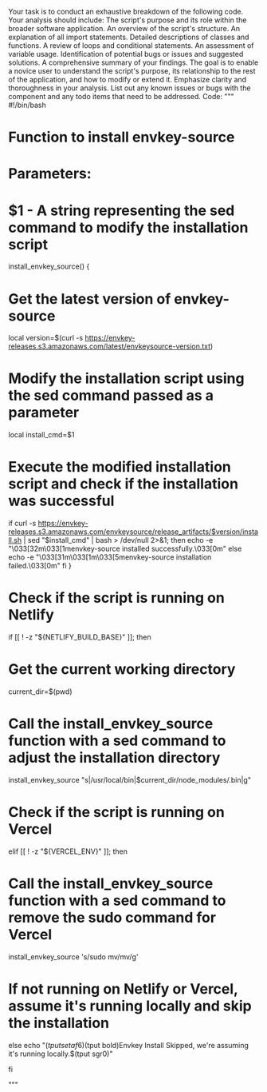 Your task is to conduct an exhaustive breakdown of the following code. Your analysis should include:
The script's purpose and its role within the broader software application.
An overview of the script's structure.
An explanation of all import statements.
Detailed descriptions of classes and functions.
A review of loops and conditional statements.
An assessment of variable usage.
Identification of potential bugs or issues and suggested solutions.
A comprehensive summary of your findings.
The goal is to enable a novice user to understand the script's purpose, its relationship to the rest of the application, and how to modify or extend it. Emphasize clarity and thoroughness in your analysis.
List out any known issues or bugs with the component and any todo items that need to be addressed.
Code:
"""
#!/bin/bash

# Function to install envkey-source
# Parameters:
#   $1 - A string representing the sed command to modify the installation script
install_envkey_source() {
  # Get the latest version of envkey-source
  local version=$(curl -s https://envkey-releases.s3.amazonaws.com/latest/envkeysource-version.txt)

  # Modify the installation script using the sed command passed as a parameter
  local install_cmd=$1

  # Execute the modified installation script and check if the installation was successful
  if curl -s https://envkey-releases.s3.amazonaws.com/envkeysource/release_artifacts/$version/install.sh | sed "$install_cmd" | bash > /dev/null 2>&1; then
    echo -e "\033[32m\033[1menvkey-source installed successfully.\033[0m"
  else
    echo -e "\033[31m\033[1m\033[5menvkey-source installation failed.\033[0m"
  fi
}

# Check if the script is running on Netlify
if [[ ! -z "${NETLIFY_BUILD_BASE}" ]]; then
  # Get the current working directory
  current_dir=$(pwd)

  # Call the install_envkey_source function with a sed command to adjust the installation directory
  install_envkey_source "s|/usr/local/bin|$current_dir/node_modules/.bin|g"

# Check if the script is running on Vercel
elif [[ ! -z "${VERCEL_ENV}" ]]; then
  # Call the install_envkey_source function with a sed command to remove the sudo command for Vercel
  install_envkey_source 's/sudo mv/mv/g'

# If not running on Netlify or Vercel, assume it's running locally and skip the installation
else
  echo "$(tput setaf 6)$(tput bold)Envkey Install Skipped, we're assuming it's running locally.$(tput sgr0)"

fi

"""